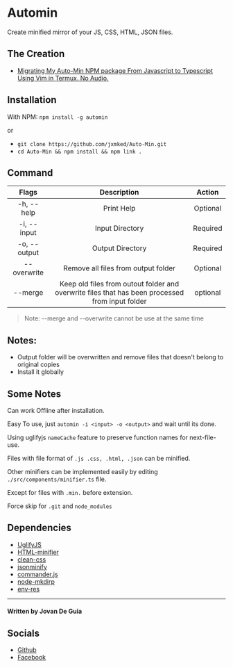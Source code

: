 # Automin

Create minified mirror of your JS, CSS, HTML, JSON files. 


## The Creation
 - [Migrating My Auto-Min NPM package From Javascript to Typescript Using Vim in Termux. No Audio.](https://youtu.be/8xP3pR-6vg0)

## Installation

With NPM: `npm install -g automin`

or

- `git clone https://github.com/jxmked/Auto-Min.git`
- `cd Auto-Min && npm install && npm link .`


## Command

| Flags | Description | Action |
| :---: | :---: | :---: |
| -h, --help | Print Help | Optional |
| -i, --input | Input Directory | Required |
| -o, --output | Output Directory | Required |
| --overwrite | Remove all files from output folder | Optional |
| --merge | Keep old files from outout folder and overwrite files that has been processed from input folder | optional |

> Note: --merge and --overwrite cannot be use at the same time

## Notes:

- Output folder will be overwritten and remove files that doesn't belong to original copies
- Install it globally

## Some Notes

Can work Offline after installation.

Easy To use, just `automin -i <input> -o <output>` and wait until its done.

Using uglifyjs `nameCache` feature to preserve function names for next-file-use.

Files with file format of `.js .css, .html, .json` can be minified.

Other minifiers can be implemented easily by editing `./src/components/minifier.ts` file.

Except for files with `.min.` before extension.

Force skip for `.git` and `node_modules`

## Dependencies
- [UglifyJS](https://github.com/mishoo/UglifyJS)
- [HTML-minifier](https://github.com/kangax/html-minifier)
- [clean-css](https://github.com/clean-css/clean-css)
- [jsonminify](https://github.com/fkei/JSON.minify)
- [commander.js](https://github.com/tj/commander.js)
- [node-mkdirp](https://github.com/substack/node-mkdirp)
- [env-res](https://github.com/jxmked/NPM-Environment-Variables)

----

#### Written by Jovan De Guia

## Socials

- [Github](https://github.com/jxmked)
- [Facebook](https://www.facebook.com/deguia25)
